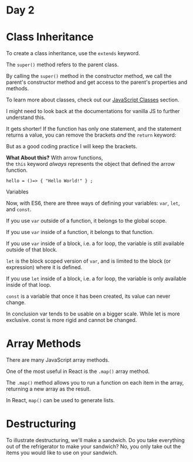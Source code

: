 # Day 2

# Class Inheritance

To create a class inheritance, use the `extends` keyword.

The `super()` method refers to the parent class.

By calling the `super()` method in the constructor method, we call the parent's constructor method and get access to the parent's properties and methods.

To learn more about classes, check out our [JavaScript Classes](https://www.w3schools.com/js/js_class_intro.asp) section.

I might need to look back at the documentations for vanilla JS to further understand this.

It gets shorter! If the function has only one statement, and the statement returns a value, you can remove the brackets *and* the `return` keyword:

But as a good coding practice I will keep the brackets. 

**What About this?**
With arrow functions, the `this` keyword *always* represents the object that defined the arrow function.

```
hello = ()=> { "Hello World!" } ;
```

Variables

Now, with ES6, there are three ways of defining your variables: `var`, `let`, and `const`.

If you use `var` outside of a function, it belongs to the global scope.

If you use `var` inside of a function, it belongs to that function.

If you use `var` inside of a block, i.e. a for loop, the variable is still available outside of that block.

`let` is the block scoped version of `var`, and is limited to the block (or expression) where it is defined.

If you use `let` inside of a block, i.e. a for loop, the variable is only available inside of that loop.

`const` is a variable that once it has been created, its value can never change.

In conclusion var tends to be usable on a bigger scale. While let is more exclusive. const is more rigid and cannot be changed. 

# Array Methods

There are many JavaScript array methods.

One of the most useful in React is the `.map()` array method.

The `.map()` method allows you to run a function on each item in the array, returning a new array as the result.

In React, `map()` can be used to generate lists.

# Destructuring

To illustrate destructuring, we'll make a sandwich. Do you take everything out of the refrigerator to make your sandwich? No, you only take out the items you would like to use on your sandwich.